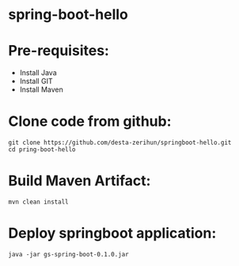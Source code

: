 # spring-boot-hello

# Pre-requisites:
  - Install Java
  - Install GIT
  - Install Maven
  
# Clone code from github:
    git clone https://github.com/desta-zerihun/springboot-hello.git
    cd pring-boot-hello
# Build Maven Artifact:
    mvn clean install
# Deploy springboot application:
    java -jar gs-spring-boot-0.1.0.jar
